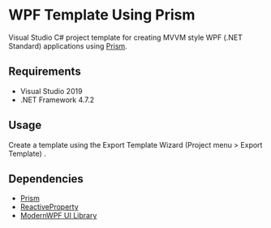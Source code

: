 # WPF Template Using Prism

Visual Studio C# project template for creating MVVM style WPF (.NET Standard) applications using [Prism](https://github.com/PrismLibrary/Prism).

## Requirements

- Visual Studio 2019
- .NET Framework 4.7.2

## Usage

Create a template using the Export Template Wizard (Project menu &gt; Export Template) .

## Dependencies

- [Prism](https://github.com/PrismLibrary/Prism)
- [ReactiveProperty](https://github.com/runceel/ReactiveProperty)
- [ModernWPF UI Library](https://github.com/Kinnara/ModernWpf)
